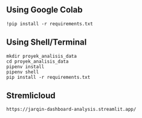 ## Using Google Colab
```
!pip install -r requirements.txt
```

## Using Shell/Terminal
```
mkdir proyek_analisis_data
cd proyek_analisis_data
pipenv install
pipenv shell
pip install -r requirements.txt
```

## Stremlicloud
```
https://jarqin-dashboard-analysis.streamlit.app/
```
